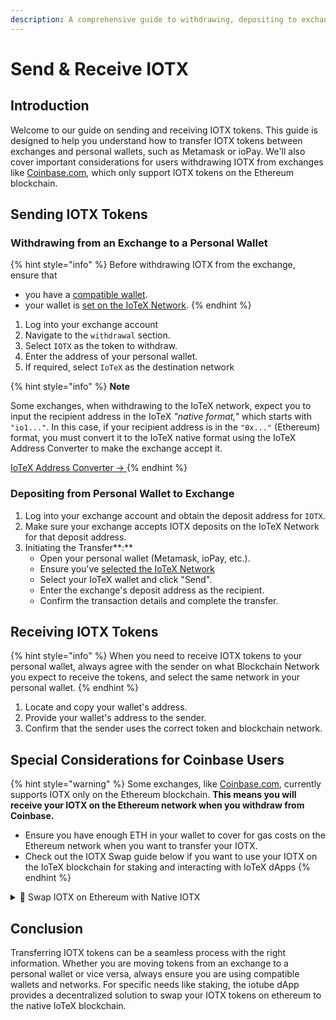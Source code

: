 ```yaml
---
description: A comprehensive guide to withdrawing, depositing to exchanges
---
```


# Send & Receive IOTX

## Introduction

Welcome to our guide on sending and receiving IOTX tokens. This guide is designed to help you understand how to transfer IOTX tokens between exchanges and personal wallets, such as Metamask or ioPay. We'll also cover important considerations for users withdrawing IOTX from exchanges like [Coinbase.com](https://www.coinbase.com/), which only support IOTX tokens on the Ethereum blockchain.

## Sending IOTX Tokens

### Withdrawing from an Exchange to a Personal Wallet

{% hint style="info" %}
Before withdrawing IOTX from the exchange, ensure that

* you have a [compatible wallet](../).
* your wallet is [set on the IoTeX Network](https://app.gitbook.com/o/-MQ9LhchTp7\_QJr-AYG0/s/-MUPHwAAaa4\_zIrX70rA/\~/changes/317/main-doc/using-iotex/getting-started/metamask/\~/page#switching-between-networks).
{% endhint %}

1. Log into your exchange account&#x20;
2. Navigate to the `withdrawal` section.
3. Select `IOTX` as the token to withdraw.
4. Enter the address of your personal wallet.
5. If required, select `IoTeX` as the destination network

{% hint style="info" %}
**Note**

Some exchanges, when withdrawing to the IoTeX network, expect you to input the recipient address in the IoTeX _"native format,"_ which starts with `"io1..."`. In this case, if your recipient address is in the `"0x..."` (Ethereum) format, you must convert it to the IoTeX native format using the IoTeX Address Converter to make the exchange accept it.

[IoTeX Address Converter ->  ](https://developers.iotex.io/dev-tools?tool=address-convert)
{% endhint %}

### Depositing from Personal Wallet to Exchange

1. Log into your exchange account and obtain the deposit address for `IOTX`.
2. Make sure your exchange accepts IOTX deposits on the IoTeX Network for that deposit address.
3. Initiating the Transfer**:**
   * Open your personal wallet (Metamask, ioPay, etc.).
   * Ensure you've [selected the IoTeX Network](../#switching-between-networks)
   * Select your IoTeX wallet and click "Send".
   * Enter the exchange's deposit address as the recipient.
   * Confirm the transaction details and complete the transfer.

## Receiving IOTX Tokens

{% hint style="info" %}
When you need to receive IOTX tokens to your personal wallet, always agree with the sender on what Blockchain Network you expect to receive the tokens, and select the same network in your personal wallet.&#x20;
{% endhint %}

1. Locate and copy your wallet's address.
2. Provide your wallet's address to the sender.
3. Confirm that the sender uses the correct token and blockchain network.

## Special Considerations for Coinbase Users

{% hint style="warning" %}
Some exchanges, like [Coinbase.com](https://coinbase.com), currently supports IOTX only on the Ethereum blockchain. **This means you will receive your IOTX on the Ethereum network when you withdraw from Coinbase.**&#x20;

* Ensure you have enough ETH in your wallet to cover for gas costs on the Ethereum network when you want to transfer your IOTX.
* Check out the IOTX Swap guide below if you want to use your IOTX on the IoTeX blockchain for staking and interacting with IoTeX dApps
{% endhint %}

<details>

<summary>🔄 Swap IOTX on Ethereum with Native IOTX</summary>

[Go to the IOTX swap guide -> ](https://app.gitbook.com/o/-MQ9LhchTp7\_QJr-AYG0/s/-MUPHwAAaa4\_zIrX70rA/\~/changes/317/main-doc/using-iotex/bridging-your-tokens/swapping-iotx-tokens/\~/page)

</details>

## Conclusion

Transferring IOTX tokens can be a seamless process with the right information. Whether you are moving tokens from an exchange to a personal wallet or vice versa, always ensure you are using compatible wallets and networks. For specific needs like staking, the iotube dApp provides a decentralized solution to swap your IOTX tokens on ethereum to the native IoTeX blockchain.
